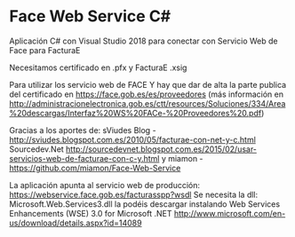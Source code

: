 # Face Web Service C#
Aplicación C# con Visual Studio 2018 para conectar con Servicio Web de Face para FacturaE

Necesitamos certificado en .pfx y FacturaE .xsig

Para utilizar los servicio web de FACE Y hay que dar de alta la parte publica del certificado en https://face.gob.es/es/proveedores (más información en http://administracionelectronica.gob.es/ctt/resources/Soluciones/334/Area%20descargas/Interfaz%20WS%20FACe-%20Proveedores%20.pdf)

Gracias a los aportes de:
sViudes Blog -  http://sviudes.blogspot.com.es/2010/05/facturae-con-net-y-c.html 
Sourcedev.Net http://sourcedevnet.blogspot.com.es/2015/02/usar-servicios-web-de-facturae-con-c-y.html
y miamon -https://github.com/miamon/Face-Web-Service

La aplicación apunta al servicio web de producción: https://webservice.face.gob.es/facturasspp?wsdl
Se necesita la dll: Microsoft.Web.Services3.dll la podéis descargar instalando Web Services Enhancements (WSE) 3.0 for Microsoft .NET http://www.microsoft.com/en-us/download/details.aspx?id=14089

